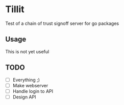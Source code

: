 # Tillit
Test of a chain of trust signoff server for go packages


## Usage

This is not yet useful

## TODO

- [ ] Everything ;)
- [ ] Make webserver
- [ ] Handle login to API
- [ ] Design API
